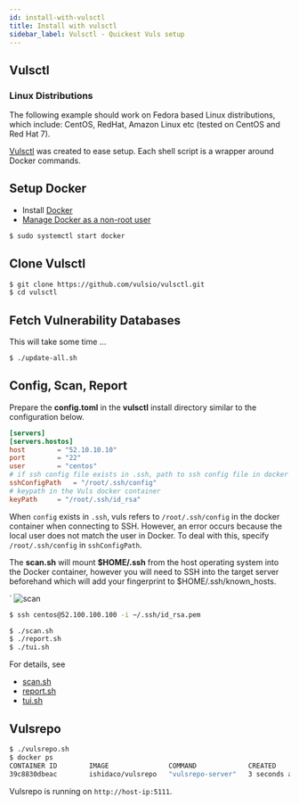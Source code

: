 ```yaml
---
id: install-with-vulsctl
title: Install with vulsctl
sidebar_label: Vulsctl - Quickest Vuls setup
---
```


## Vulsctl

### Linux Distributions

The following example should work on Fedora based Linux distributions,
which include: CentOS, RedHat, Amazon Linux etc (tested on CentOS and
Red Hat 7).

[Vulsctl](https://github.com/vulsio/vulsctl) was created to ease setup. Each
shell script is a wrapper around Docker commands.

## Setup Docker

- Install [Docker](https://docs.docker.com/engine/install/)
- [Manage Docker as a non-root user](https://docs.docker.com/install/linux/linux-postinstall/)

```bash
$ sudo systemctl start docker
```

## Clone Vulsctl

```bash
$ git clone https://github.com/vulsio/vulsctl.git
$ cd vulsctl
```

## Fetch Vulnerability Databases

This will take some time ...

```bash
$ ./update-all.sh
```

## Config, Scan, Report

Prepare the **config.toml** in the **vulsctl** install directory similar to
the configuration below.

```toml
[servers]
[servers.hostos]
host        = "52.10.10.10"
port        = "22"
user        = "centos"
# if ssh config file exists in .ssh, path to ssh config file in docker
sshConfigPath   = "/root/.ssh/config"
# keypath in the Vuls docker container
keyPath     = "/root/.ssh/id_rsa"
```

When `config` exists in `.ssh`, vuls refers to `/root/.ssh/config` in the docker container when connecting to SSH.
However, an error occurs because the local user does not match the user in Docker.
To deal with this, specify `/root/.ssh/config` in `sshConfigPath`.

The **scan.sh** will mount **$HOME/.ssh** from the host operating system into
the Docker container, however you will need to SSH into the target server
beforehand which will add your fingerprint to $HOME/.ssh/known_hosts.

`
![scan](https://user-images.githubusercontent.com/534611/66093182-20535f00-e5ca-11e9-8060-8c9247abcefa.jpg)

```bash
$ ssh centos@52.100.100.100 -i ~/.ssh/id_rsa.pem
```

```bash
$ ./scan.sh
$ ./report.sh
$ ./tui.sh
```

For details, see

- [scan.sh](https://github.com/vulsio/vulsctl/blob/master/scan.sh)
- [report.sh](https://github.com/vulsio/vulsctl/blob/master/report.sh)
- [tui.sh](https://github.com/vulsio/vulsctl/blob/master/tui.sh)

## Vulsrepo

```bash
$ ./vulsrepo.sh
$ docker ps
CONTAINER ID        IMAGE               COMMAND             CREATED             STATUS              PORTS                    NAMES
39c8830dbeac        ishidaco/vulsrepo   "vulsrepo-server"   3 seconds ago       Up 1 second         0.0.0.0:5111->5111/tcp   focused_wu
```

Vulsrepo is running on `http://host-ip:5111`.
